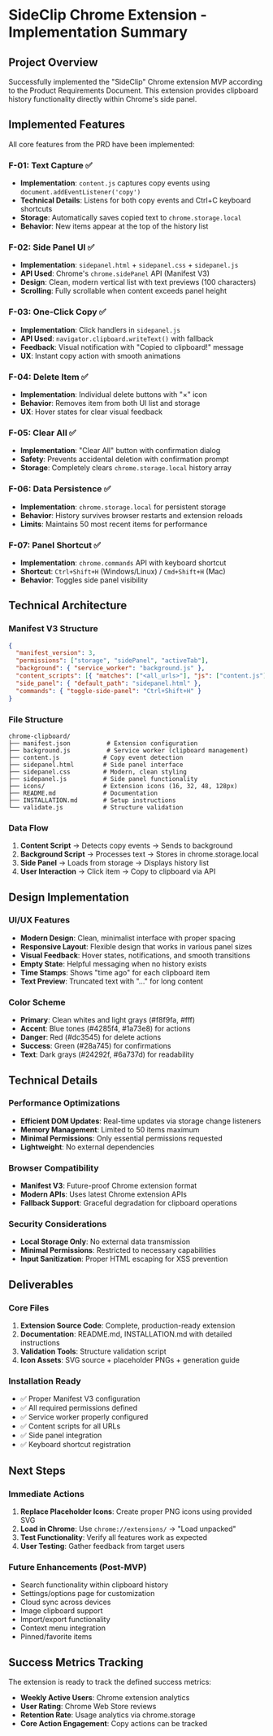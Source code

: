 # SideClip Chrome Extension - Implementation Summary

## Project Overview

Successfully implemented the "SideClip" Chrome extension MVP according to the Product Requirements Document. This extension provides clipboard history functionality directly within Chrome's side panel.

## Implemented Features

All core features from the PRD have been implemented:

### F-01: Text Capture ✅
- **Implementation**: `content.js` captures copy events using `document.addEventListener('copy')`
- **Technical Details**: Listens for both copy events and Ctrl+C keyboard shortcuts
- **Storage**: Automatically saves copied text to `chrome.storage.local`
- **Behavior**: New items appear at the top of the history list

### F-02: Side Panel UI ✅
- **Implementation**: `sidepanel.html` + `sidepanel.css` + `sidepanel.js`
- **API Used**: Chrome's `chrome.sidePanel` API (Manifest V3)
- **Design**: Clean, modern vertical list with text previews (100 characters)
- **Scrolling**: Fully scrollable when content exceeds panel height

### F-03: One-Click Copy ✅
- **Implementation**: Click handlers in `sidepanel.js`
- **API Used**: `navigator.clipboard.writeText()` with fallback
- **Feedback**: Visual notification with "Copied to clipboard!" message
- **UX**: Instant copy action with smooth animations

### F-04: Delete Item ✅
- **Implementation**: Individual delete buttons with "×" icon
- **Behavior**: Removes item from both UI list and storage
- **UX**: Hover states for clear visual feedback

### F-05: Clear All ✅
- **Implementation**: "Clear All" button with confirmation dialog
- **Safety**: Prevents accidental deletion with confirmation prompt
- **Storage**: Completely clears `chrome.storage.local` history array

### F-06: Data Persistence ✅
- **Implementation**: `chrome.storage.local` for persistent storage
- **Behavior**: History survives browser restarts and extension reloads
- **Limits**: Maintains 50 most recent items for performance

### F-07: Panel Shortcut ✅
- **Implementation**: `chrome.commands` API with keyboard shortcut
- **Shortcut**: `Ctrl+Shift+H` (Windows/Linux) / `Cmd+Shift+H` (Mac)
- **Behavior**: Toggles side panel visibility

## Technical Architecture

### Manifest V3 Structure
```json
{
  "manifest_version": 3,
  "permissions": ["storage", "sidePanel", "activeTab"],
  "background": { "service_worker": "background.js" },
  "content_scripts": [{ "matches": ["<all_urls>"], "js": ["content.js"] }],
  "side_panel": { "default_path": "sidepanel.html" },
  "commands": { "toggle-side-panel": "Ctrl+Shift+H" }
}
```

### File Structure
```
chrome-clipboard/
├── manifest.json          # Extension configuration
├── background.js          # Service worker (clipboard management)
├── content.js            # Copy event detection
├── sidepanel.html        # Side panel interface
├── sidepanel.css         # Modern, clean styling
├── sidepanel.js          # Side panel functionality
├── icons/                # Extension icons (16, 32, 48, 128px)
├── README.md             # Documentation
├── INSTALLATION.md       # Setup instructions
└── validate.js           # Structure validation
```

### Data Flow
1. **Content Script** → Detects copy events → Sends to background
2. **Background Script** → Processes text → Stores in chrome.storage.local
3. **Side Panel** → Loads from storage → Displays history list
4. **User Interaction** → Click item → Copy to clipboard via API

## Design Implementation

### UI/UX Features
- **Modern Design**: Clean, minimalist interface with proper spacing
- **Responsive Layout**: Flexible design that works in various panel sizes
- **Visual Feedback**: Hover states, notifications, and smooth transitions
- **Empty State**: Helpful messaging when no history exists
- **Time Stamps**: Shows "time ago" for each clipboard item
- **Text Preview**: Truncated text with "..." for long content

### Color Scheme
- **Primary**: Clean whites and light grays (#f8f9fa, #fff)
- **Accent**: Blue tones (#4285f4, #1a73e8) for actions
- **Danger**: Red (#dc3545) for delete actions
- **Success**: Green (#28a745) for confirmations
- **Text**: Dark grays (#24292f, #6a737d) for readability

## Technical Details

### Performance Optimizations
- **Efficient DOM Updates**: Real-time updates via storage change listeners
- **Memory Management**: Limited to 50 items maximum
- **Minimal Permissions**: Only essential permissions requested
- **Lightweight**: No external dependencies

### Browser Compatibility
- **Manifest V3**: Future-proof Chrome extension format
- **Modern APIs**: Uses latest Chrome extension APIs
- **Fallback Support**: Graceful degradation for clipboard operations

### Security Considerations
- **Local Storage Only**: No external data transmission
- **Minimal Permissions**: Restricted to necessary capabilities
- **Input Sanitization**: Proper HTML escaping for XSS prevention

## Deliverables

### Core Files
1. **Extension Source Code**: Complete, production-ready extension
2. **Documentation**: README.md, INSTALLATION.md with detailed instructions
3. **Validation Tools**: Structure validation script
4. **Icon Assets**: SVG source + placeholder PNGs + generation guide

### Installation Ready
- ✅ Proper Manifest V3 configuration
- ✅ All required permissions defined
- ✅ Service worker properly configured
- ✅ Content scripts for all URLs
- ✅ Side panel integration
- ✅ Keyboard shortcut registration

## Next Steps

### Immediate Actions
1. **Replace Placeholder Icons**: Create proper PNG icons using provided SVG
2. **Load in Chrome**: Use `chrome://extensions/` → "Load unpacked"
3. **Test Functionality**: Verify all features work as expected
4. **User Testing**: Gather feedback from target users

### Future Enhancements (Post-MVP)
- Search functionality within clipboard history
- Settings/options page for customization
- Cloud sync across devices
- Image clipboard support
- Import/export functionality
- Context menu integration
- Pinned/favorite items

## Success Metrics Tracking

The extension is ready to track the defined success metrics:
- **Weekly Active Users**: Chrome extension analytics
- **User Rating**: Chrome Web Store reviews
- **Retention Rate**: Usage analytics via chrome.storage
- **Core Action Engagement**: Copy actions can be tracked

